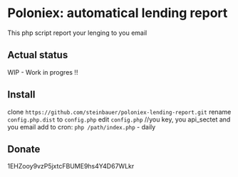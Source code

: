 # Poloniex: automatical lending report
This php script report your lenging to you email

## Actual status
WIP - Work in progres !!

## Install
clone `https://github.com/steinbauer/poloniex-lending-report.git`
rename `config.php.dist` to `config.php`
edit `config.php` //you key, you api_sectet and you email
add to cron: `php /path/index.php` - daily


## Donate
1EHZooy9vzP5jxtcFBUME9hs4Y4D67WLkr 